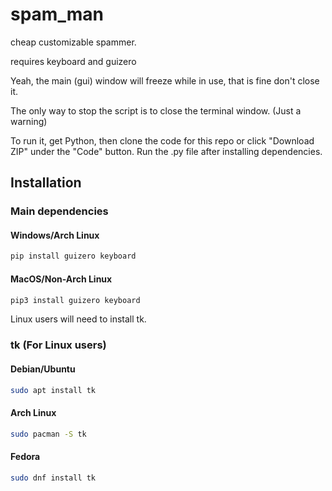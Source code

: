 # spam_man

cheap customizable spammer.

requires keyboard and guizero

Yeah, the main (gui) window will freeze while in use, that is fine don't close it.

The only way to stop the script is to close the terminal window. (Just a warning)

To run it, get Python, then clone the code for this repo or click "Download ZIP" under the "Code" button. Run the .py file after installing dependencies.

## Installation

### Main dependencies

#### Windows/Arch Linux

```cmd
pip install guizero keyboard
```

#### MacOS/Non-Arch Linux

```bash
pip3 install guizero keyboard
```

Linux users will need to install tk.

### tk (For Linux users)

#### Debian/Ubuntu

```bash
sudo apt install tk
```

#### Arch Linux

```bash
sudo pacman -S tk
```

#### Fedora

```bash
sudo dnf install tk
```
